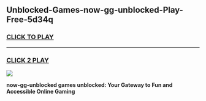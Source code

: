 
## Unblocked-Games-now-gg-unblocked-Play-Free-5d34q
<h3>
<a href="https://premium76.site?title=now-gg-unblocked&ref=12A">CLICK TO PLAY</a></h3>
<hr>

<h3>
<a href="https://premium76.site?title=now-gg-unblocked&ref=12A">CLICK 2 PLAY</a>
  
</h3>

<a href="https://premium76.site?title=now-gg-unblocked&ref=12A"><img src="https://clearcache.store/games.png"></a>


**now-gg-unblocked games unblocked: Your Gateway to Fun and Accessible Online Gaming**
